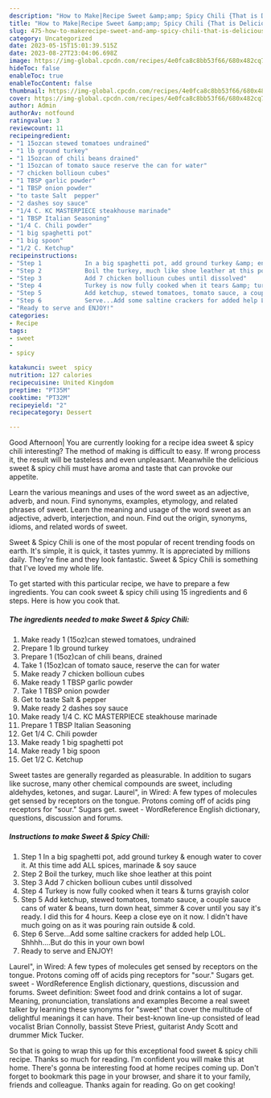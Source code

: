 ```yaml
---
description: "How to Make|Recipe Sweet &amp;amp; Spicy Chili {That is Delicious"
title: "How to Make|Recipe Sweet &amp;amp; Spicy Chili {That is Delicious"
slug: 475-how-to-makerecipe-sweet-and-amp-spicy-chili-that-is-delicious
category: Uncategorized
date: 2023-05-15T15:01:39.515Z
date: 2023-08-27T23:04:06.698Z
image: https://img-global.cpcdn.com/recipes/4e0fca8c8bb53f66/680x482cq70/sweet-spicy-chili-recipe-main-photo.jpg
hideToc: false
enableToc: true
enableTocContent: false
thumbnail: https://img-global.cpcdn.com/recipes/4e0fca8c8bb53f66/680x482cq70/sweet-spicy-chili-recipe-main-photo.jpg
cover: https://img-global.cpcdn.com/recipes/4e0fca8c8bb53f66/680x482cq70/sweet-spicy-chili-recipe-main-photo.jpg
author: Admin
authorAv: notfound
ratingvalue: 3
reviewcount: 11
recipeingredient:
- "1 15ozcan stewed tomatoes undrained"
- "1 lb ground turkey"
- "1 15ozcan of chili beans drained"
- "1 15ozcan of tomato sauce reserve the can for water"
- "7 chicken bollioun cubes"
- "1 TBSP garlic powder"
- "1 TBSP onion powder"
- "to taste Salt  pepper"
- "2 dashes soy sauce"
- "1/4 C. KC MASTERPIECE steakhouse marinade"
- "1 TBSP Italian Seasoning"
- "1/4 C. Chili powder"
- "1 big spaghetti pot"
- "1 big spoon"
- "1/2 C. Ketchup"
recipeinstructions:
- "Step 1            In a big spaghetti pot, add ground turkey &amp; enough water to cover it. At this time add ALL spices, marinade &amp; soy sauce"
- "Step 2            Boil the turkey, much like shoe leather at this point"
- "Step 3            Add 7 chicken bollioun cubes until dissolved"
- "Step 4            Turkey is now fully cooked when it tears &amp; turns grayish color"
- "Step 5            Add ketchup, stewed tomatoes, tomato sauce, a couple sauce cans of water &amp; beans, turn down heat, simmer &amp; cover until you say it&#39;s ready. I did this for 4 hours. Keep a close eye on it now. I didn&#39;t have much going on as it was pouring rain outside &amp; cold."
- "Step 6            Serve...Add some saltine crackers for added help LOL. Shhhh....But do this in your own bowl"
- "Ready to serve and ENJOY!"
categories:
- Recipe
tags:
- sweet
- 
- spicy

katakunci: sweet  spicy 
nutrition: 127 calories
recipecuisine: United Kingdom
preptime: "PT35M"
cooktime: "PT32M"
recipeyield: "2"
recipecategory: Dessert

---
```



Good Afternoon| You are currently looking for a recipe idea sweet &amp; spicy chili interesting? The method of making is difficult to easy. If wrong process it, the result will be tasteless and even unpleasant. Meanwhile the delicious sweet &amp; spicy chili must have aroma and taste that can provoke our appetite.





Learn the various meanings and uses of the word sweet as an adjective, adverb, and noun. Find synonyms, examples, etymology, and related phrases of sweet. Learn the meaning and usage of the word sweet as an adjective, adverb, interjection, and noun. Find out the origin, synonyms, idioms, and related words of sweet.

Sweet &amp; Spicy Chili is one of the most popular of recent trending foods on earth. It's simple, it is quick, it tastes yummy. It is appreciated by millions daily. They're fine and they look fantastic. Sweet &amp; Spicy Chili is something that I've loved my whole life.


To get started with this particular recipe, we have to prepare a few ingredients. You can cook sweet &amp; spicy chili using 15 ingredients and 6 steps. Here is how you cook that.

<!--inarticleads1-->

##### The ingredients needed to make Sweet &amp; Spicy Chili:

1. Make ready 1 (15oz)can stewed tomatoes, undrained
1. Prepare 1 lb ground turkey
1. Prepare 1 (15oz)can of chili beans, drained
1. Take 1 (15oz)can of tomato sauce, reserve the can for water
1. Make ready 7 chicken bollioun cubes
1. Make ready 1 TBSP garlic powder
1. Take 1 TBSP onion powder
1. Get to taste Salt &amp; pepper
1. Make ready 2 dashes soy sauce
1. Make ready 1/4 C. KC MASTERPIECE steakhouse marinade
1. Prepare 1 TBSP Italian Seasoning
1. Get 1/4 C. Chili powder
1. Make ready 1 big spaghetti pot
1. Make ready 1 big spoon
1. Get 1/2 C. Ketchup


Sweet tastes are generally regarded as pleasurable. In addition to sugars like sucrose, many other chemical compounds are sweet, including aldehydes, ketones, and sugar. Laurel&#34;, in Wired: A few types of molecules get sensed by receptors on the tongue. Protons coming off of acids ping receptors for &#34;sour.&#34; Sugars get. sweet - WordReference English dictionary, questions, discussion and forums. 

<!--inarticleads2-->

##### Instructions to make Sweet &amp; Spicy Chili:

1. Step 1            In a big spaghetti pot, add ground turkey &amp; enough water to cover it. At this time add ALL spices, marinade &amp; soy sauce
1. Step 2            Boil the turkey, much like shoe leather at this point
1. Step 3            Add 7 chicken bollioun cubes until dissolved
1. Step 4            Turkey is now fully cooked when it tears &amp; turns grayish color
1. Step 5            Add ketchup, stewed tomatoes, tomato sauce, a couple sauce cans of water &amp; beans, turn down heat, simmer &amp; cover until you say it&#39;s ready. I did this for 4 hours. Keep a close eye on it now. I didn&#39;t have much going on as it was pouring rain outside &amp; cold.
1. Step 6            Serve...Add some saltine crackers for added help LOL. Shhhh....But do this in your own bowl
1. Ready to serve and ENJOY!

Laurel&#34;, in Wired: A few types of molecules get sensed by receptors on the tongue. Protons coming off of acids ping receptors for &#34;sour.&#34; Sugars get. sweet - WordReference English dictionary, questions, discussion and forums. Sweet definition: Sweet food and drink contains a lot of sugar. Meaning, pronunciation, translations and examples Become a real sweet talker by learning these synonyms for &#34;sweet&#34; that cover the multitude of delightful meanings it can have. Their best-known line-up consisted of lead vocalist Brian Connolly, bassist Steve Priest, guitarist Andy Scott and drummer Mick Tucker. 

So that is going to wrap this up for this exceptional food sweet &amp; spicy chili recipe. Thanks so much for reading. I'm confident you will make this at home. There's gonna be interesting food at home recipes coming up. Don't forget to bookmark this page in your browser, and share it to your family, friends and colleague. Thanks again for reading. Go on get cooking!
